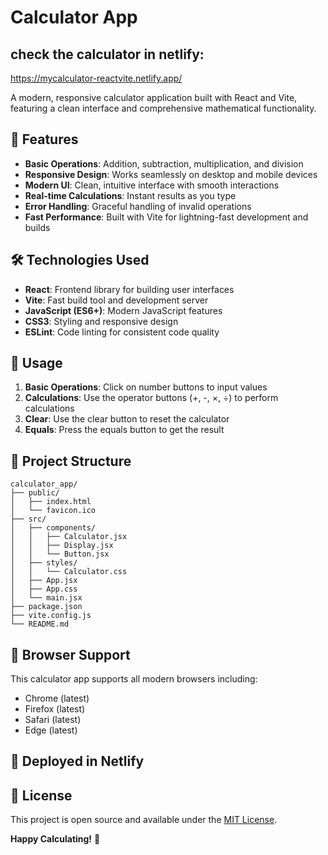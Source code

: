 # Calculator App

## check the calculator in netlify:

https://mycalculator-reactvite.netlify.app/

A modern, responsive calculator application built with React and Vite, featuring a clean interface and comprehensive mathematical functionality.

## 🚀 Features

- **Basic Operations**: Addition, subtraction, multiplication, and division
- **Responsive Design**: Works seamlessly on desktop and mobile devices
- **Modern UI**: Clean, intuitive interface with smooth interactions
- **Real-time Calculations**: Instant results as you type
- **Error Handling**: Graceful handling of invalid operations
- **Fast Performance**: Built with Vite for lightning-fast development and builds

## 🛠️ Technologies Used

- **React**: Frontend library for building user interfaces
- **Vite**: Fast build tool and development server
- **JavaScript (ES6+)**: Modern JavaScript features
- **CSS3**: Styling and responsive design
- **ESLint**: Code linting for consistent code quality

## 🎯 Usage

1. **Basic Operations**: Click on number buttons to input values
2. **Calculations**: Use the operator buttons (+, -, ×, ÷) to perform calculations
3. **Clear**: Use the clear button to reset the calculator
4. **Equals**: Press the equals button to get the result

## 📁 Project Structure

```
calculator_app/
├── public/
│   ├── index.html
│   └── favicon.ico
├── src/
│   ├── components/
│   │   ├── Calculator.jsx
│   │   ├── Display.jsx
│   │   └── Button.jsx
│   ├── styles/
│   │   └── Calculator.css
│   ├── App.jsx
│   ├── App.css
│   └── main.jsx
├── package.json
├── vite.config.js
└── README.md
```

## 📱 Browser Support

This calculator app supports all modern browsers including:

- Chrome (latest)
- Firefox (latest)
- Safari (latest)
- Edge (latest)

## 🚀 Deployed in Netlify

## 📄 License

This project is open source and available under the [MIT License](LICENSE).

**Happy Calculating!** 🧮
